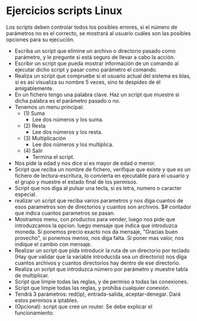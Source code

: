 # Ejercicios scripts Linux  

Los scripts deben controlar todos los posibles errores, si el número de parámetros no es el correcto, se mostrará al usuario cuáles son las posibles opciones para su ejecución.  

- Escriba un script que elimine un archivo o directorio pasado como parámetro, y le pregunte si está seguro de llevar a cabo la acción.  
- Escribir un script que pueda mostrar información de un comando al ejecutar dicho script y pasar como parámetro el comando.  
- Realiza un script que compruebe si el usuario actual del sistema es blas, si es así visualiza su nombre 5 veces, sino te despides de él amigablemente.
- En un fichero tengo una palabra clave. Haz un script que muestre si dicha palabra es el parámetro pasado o no.  
- Tenemos un menu principal:
  - (1) Suma
    - Lee dos números y los suma.
  - (2) Resta
    - Lee dos números y los resta.
  - (3) Multiplicación
    - Lee dos números y los multiplica.
  - (4) Salir
    - Termina el script.
- Nos pide la edad y nos dice si es mayor de edad o menor.
- Script que reciba un nombre de fichero, verifique que existe y que es un fichero de lectura-escritura, lo convierta en ejecutable para el usuario y el grupo y muestre el estado final de los permisos.  
- Script que nos diga al pulsar una tecla, si es letra, numero o caracter especial.
- realizar un script que reciba varios parametros y nos diga cuantos de esos parametros son de directorios y cuantos son archivos. $# contador que indica cuantos parametros se pasan.
- Mostramos menu, con productos para vender, luego nos pide que introduzcamos la opcion. luego mensaje que indica que introduzca moneda. Si ponemos precio exacto nos da mensaje, "Gracias buen provecho", si ponemos menos, nos diga falta.
Si poner mas valor, nos indique el cambio con mensaje.  
- Realizar un script que pida introducir la ruta de un directorio por teclado (Hay que validar que la variable introducida sea un directorio) nos diga cuantos archivos y cuantos directorios hay dentro de ese directorio.  
- Realiza un script que introduzca número por parámetro y muestre tabla de multiplicar.  
- Script que  limpie todas las reglas, y de permiso a todas las conexiones.
- Script que  limpie todas las reglas, y prohíba  cualquier conexión.
- Tendrá 3 parámetros: red(ip), entrada-salida, aceptar-denegar. Dará estos permisos a iptables.
- (Opcional): script que cree un router. Se debe explicar el funcionamiento.
